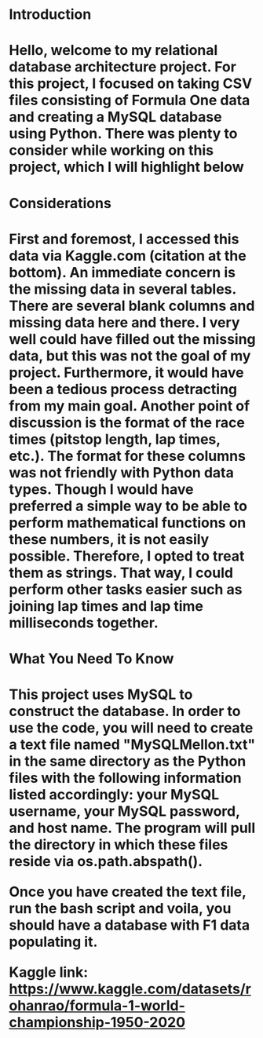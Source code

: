 <h1>Introduction<h1>
<body>Hello, welcome to my relational database architecture project. For this project, I focused on taking CSV files consisting of Formula One data and creating a MySQL database using Python. There was plenty to consider while working on this project, which I will highlight below<body>

<h1>Considerations<h1>
<body>First and foremost, I accessed this data via Kaggle.com (citation at the bottom). An immediate concern is the missing data in several tables. There are several blank columns and missing data here and there. I very well could have filled out the missing data, but this was not the goal of my project. Furthermore, it would have been a tedious process detracting from my main goal. Another point of discussion is the format of the race times (pitstop length, lap times, etc.). The format for these columns was not friendly with Python data types. Though I would have preferred a simple way to be able to perform mathematical functions on these numbers, it is not easily possible. Therefore, I opted to treat them as strings. That way, I could perform other tasks easier such as joining lap times and lap time milliseconds together.<body>

<h1>What You Need To Know<h1>
<body>This project uses MySQL to construct the database. In order to use the code, you will need to create a text file named "MySQLMellon.txt" in the same directory as the Python files with the following information listed accordingly: your MySQL username, your MySQL password, and host name. The program will pull the directory in which these files reside via os.path.abspath().

Once you have created the text file, run the bash script and voila, you should have a database with F1 data populating it.

Kaggle link: https://www.kaggle.com/datasets/rohanrao/formula-1-world-championship-1950-2020<body>
